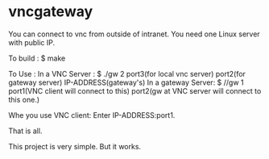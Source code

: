 # vncgateway
You can connect to vnc from outside of intranet. You need one Linux server with public IP.

To build :
  $ make
  
To Use :
  In a VNC Server :
    $ ./gw 2 port3(for local vnc server) port2(for gateway server) IP-ADDRESS(gateway's)
  In a gateway Server:
    $ //gw 1 port1(VNC client will connect to this) port2(gw at VNC server will connect to this one.)
    
Whe you use VNC client:
  Enter IP-ADDRESS:port1.
 
That is all.

This project is very simple. But it works.

